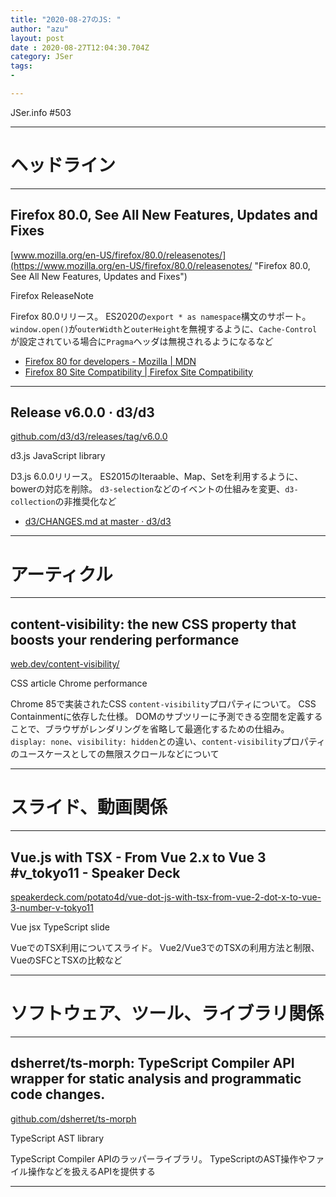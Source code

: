 ```yaml
---
title: "2020-08-27のJS: "
author: "azu"
layout: post
date : 2020-08-27T12:04:30.704Z
category: JSer
tags:
-

---
```


JSer.info #503

----

<h1 class="site-genre">ヘッドライン</h1>

----

## Firefox 80.0, See All New Features, Updates and Fixes
[www.mozilla.org/en-US/firefox/80.0/releasenotes/](https://www.mozilla.org/en-US/firefox/80.0/releasenotes/ "Firefox 80.0, See All New Features, Updates and Fixes")
<p class="jser-tags jser-tag-icon"><span class="jser-tag">Firefox</span> <span class="jser-tag">ReleaseNote</span></p>

Firefox 80.0リリース。
ES2020の`export * as namespace`構文のサポート。
`window.open()`が`outerWidth`と`outerHeight`を無視するように、`Cache-Control`が設定されている場合に`Pragma`ヘッダは無視されるようになるなど

- [Firefox 80 for developers - Mozilla | MDN](https://developer.mozilla.org/en-US/docs/Mozilla/Firefox/Releases/80#Changes_for_web_developers "Firefox 80 for developers - Mozilla | MDN")
- [Firefox 80 Site Compatibility | Firefox Site Compatibility](https://www.fxsitecompat.dev/en-CA/releases/80/ "Firefox 80 Site Compatibility | Firefox Site Compatibility")

----

## Release v6.0.0 · d3/d3
[github.com/d3/d3/releases/tag/v6.0.0](https://github.com/d3/d3/releases/tag/v6.0.0 "Release v6.0.0 · d3/d3")
<p class="jser-tags jser-tag-icon"><span class="jser-tag">d3.js</span> <span class="jser-tag">JavaScript</span> <span class="jser-tag">library</span></p>

D3.js 6.0.0リリース。
ES2015のIteraable、Map、Setを利用するように、bowerの対応を削除。
`d3-selection`などのイベントの仕組みを変更、`d3-collection`の非推奨化など

- [d3/CHANGES.md at master · d3/d3](https://github.com/d3/d3/blob/master/CHANGES.md#changes-in-d3-60 "d3/CHANGES.md at master · d3/d3")

----
<h1 class="site-genre">アーティクル</h1>

----

## content-visibility: the new CSS property that boosts your rendering performance
[web.dev/content-visibility/](https://web.dev/content-visibility/ "content-visibility: the new CSS property that boosts your rendering performance")
<p class="jser-tags jser-tag-icon"><span class="jser-tag">CSS</span> <span class="jser-tag">article</span> <span class="jser-tag">Chrome</span> <span class="jser-tag">performance</span></p>

Chrome 85で実装されたCSS `content-visibility`プロパティについて。
CSS Containmentに依存した仕様。
DOMのサブツリーに予測できる空間を定義することで、ブラウザがレンダリングを省略して最適化するための仕組み。
`display: none`、`visibility: hidden`との違い、`content-visibility`プロパティのユースケースとしての無限スクロールなどについて


----
<h1 class="site-genre">スライド、動画関係</h1>

----

## Vue.js with TSX - From Vue 2.x to Vue 3 #v\_tokyo11 - Speaker Deck
[speakerdeck.com/potato4d/vue-dot-js-with-tsx-from-vue-2-dot-x-to-vue-3-number-v-tokyo11](https://speakerdeck.com/potato4d/vue-dot-js-with-tsx-from-vue-2-dot-x-to-vue-3-number-v-tokyo11 "Vue.js with TSX - From Vue 2.x to Vue 3 #v\_tokyo11 - Speaker Deck")
<p class="jser-tags jser-tag-icon"><span class="jser-tag">Vue</span> <span class="jser-tag">jsx</span> <span class="jser-tag">TypeScript</span> <span class="jser-tag">slide</span></p>

VueでのTSX利用についてスライド。
Vue2/Vue3でのTSXの利用方法と制限、VueのSFCとTSXの比較など


----
<h1 class="site-genre">ソフトウェア、ツール、ライブラリ関係</h1>

----

## dsherret/ts-morph: TypeScript Compiler API wrapper for static analysis and programmatic code changes.
[github.com/dsherret/ts-morph](https://github.com/dsherret/ts-morph "dsherret/ts-morph: TypeScript Compiler API wrapper for static analysis and programmatic code changes.")
<p class="jser-tags jser-tag-icon"><span class="jser-tag">TypeScript</span> <span class="jser-tag">AST</span> <span class="jser-tag">library</span></p>

TypeScript Compiler APIのラッパーライブラリ。
TypeScriptのAST操作やファイル操作などを扱えるAPIを提供する


----
